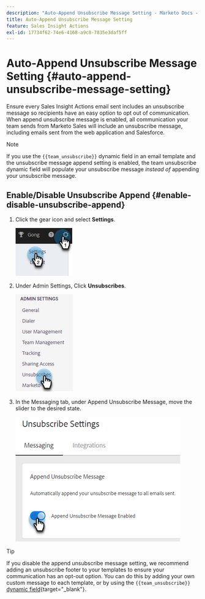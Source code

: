 ```yaml
---
description: "Auto-Append Unsubscribe Message Setting - Marketo Docs - Product Documentation"
title: Auto-Append Unsubscribe Message Setting
feature: Sales Insight Actions
exl-id: 17734f62-74e6-4168-a9c8-7835e3daf5ff
---
```

# Auto-Append Unsubscribe Message Setting {#auto-append-unsubscribe-message-setting}

Ensure every Sales Insight Actions email sent includes an unsubscribe message so recipients have an easy option to opt out of communication. When append unsubscribe message is enabled, all communication your team sends from Marketo Sales will include an unsubscribe message, including emails sent from the web application and Salesforce.

>[!NOTE]
>
>If you use the `{{team_unsubscribe}}` dynamic field in an email template and the unsubscribe message append setting is enabled, the team unsubscribe dynamic field will populate your unsubscribe message _instead of_ appending your unsubscribe message.

## Enable/Disable Unsubscribe Append {#enable-disable-unsubscribe-append}

1. Click the gear icon and select **Settings**.

   ![](assets/auto-append-unsubscribe-message-setting-1.png)

1. Under Admin Settings, Click **Unsubscribes**.

   ![](assets/auto-append-unsubscribe-message-setting-2.png)

1. In the Messaging tab, under Append Unsubscribe Message, move the slider to the desired state.

   ![](assets/auto-append-unsubscribe-message-setting-3.png)

>[!TIP]
>
>If you disable the append unsubscribe message setting, we recommend adding an unsubscribe footer to your templates to ensure your communication has an opt-out option. You can do this by adding your own custom message to each template, or by using the `{{team_unsubscribe}}` [dynamic field](/help/marketo/product-docs/marketo-sales-insight/actions/templates/dynamic-fields.md){target="_blank"}.
